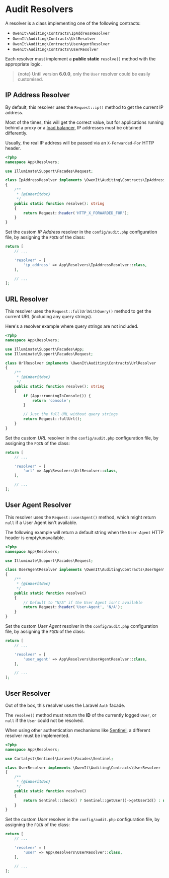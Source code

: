 # Audit Resolvers
A resolver is a class implementing one of the following contracts:
- `OwenIt\Auditing\Contracts\IpAddressResolver`
- `OwenIt\Auditing\Contracts\UrlResolver`
- `OwenIt\Auditing\Contracts\UserAgentResolver`
- `OwenIt\Auditing\Contracts\UserResolver`

Each resolver must implement a **public static** `resolve()` method with the appropriate logic.

> {note} Until version **6.0.0**, only the `User` resolver could be easily customised.

## IP Address Resolver
By default, this resolver uses the `Request::ip()` method to get the current IP address.

Most of the times, this will get the correct value, but for applications running behind a proxy or a [load balancer](https://en.wikipedia.org/wiki/Load_balancing_(computing)), IP addresses must be obtained differently.

Usually, the real IP address will be passed via an `X-Forwarded-For` HTTP header.

```php
<?php
namespace App\Resolvers;

use Illuminate\Support\Facades\Request;

class IpAddressResolver implements \OwenIt\Auditing\Contracts\IpAddressResolver
{
    /**
     * {@inheritdoc}
     */
    public static function resolve(): string
    {
        return Request::header('HTTP_X_FORWARDED_FOR');
    }
}
```

Set the custom _IP Address_ resolver in the `config/audit.php` configuration file, by assigning the `FQCN` of the class:

```php
return [
    // ...

    'resolver' = [
        'ip_address' => App\Resolvers\IpAddressResolver::class,
    ],

    // ...
];
```

## URL Resolver
This resolver uses the `Request::fullUrlWithQuery()` method to get the current URL (including any query strings).

Here's a resolver example where query strings are not included.

```php
<?php
namespace App\Resolvers;

use Illuminate\Support\Facades\App;
use Illuminate\Support\Facades\Request;

class UrlResolver implements \OwenIt\Auditing\Contracts\UrlResolver
{
    /**
     * {@inheritdoc}
     */
    public static function resolve(): string
    {
        if (App::runningInConsole()) {
            return 'console';
        }

        // Just the full URL without query strings
        return Request::fullUrl();
    }
}
```

Set the custom _URL_ resolver in the `config/audit.php` configuration file, by assigning the `FQCN` of the class:

```php
return [
    // ...

    'resolver' = [
        'url' => App\Resolvers\UrlResolver::class,
    ],

    // ...
];
```

## User Agent Resolver
This resolver uses the `Request::userAgent()` method, which might return `null` if a User Agent isn't available.

The following example will return a default string when the `User-Agent` HTTP header is empty/unavailable.

```php
<?php
namespace App\Resolvers;

use Illuminate\Support\Facades\Request;

class UserAgentResolver implements \OwenIt\Auditing\Contracts\UserAgentResolver
{
    /**
     * {@inheritdoc}
     */
    public static function resolve()
    {
        // Default to "N/A" if the User Agent isn't available
        return Request::header('User-Agent', 'N/A');
    }
}
```

Set the custom _User Agent_ resolver in the `config/audit.php` configuration file, by assigning the `FQCN` of the class:

```php
return [
    // ...

    'resolver' = [
        'user_agent' => App\Resolvers\UserAgentResolver::class,
    ],

    // ...
];
```

## User Resolver
Out of the box, this resolver uses the Laravel `Auth` facade.

The `resolve()` method must return the **ID** of the currently logged `User`, or `null` if the `User` could not be resolved.

When using other authentication mechanisms like [Sentinel](https://github.com/cartalyst/sentinel), a different resolver must be implemented.

```php
<?php
namespace App\Resolvers;

use Cartalyst\Sentinel\Laravel\Facades\Sentinel;

class UserResolver implements \OwenIt\Auditing\Contracts\UserResolver
{
    /**
     * {@inheritdoc}
     */
    public static function resolve()
    {
        return Sentinel::check() ? Sentinel::getUser()->getUserId() : null;
    }
}
```

Set the custom _User_ resolver in the `config/audit.php` configuration file, by assigning the `FQCN` of the class:

```php
return [
    // ...

    'resolver' = [
        'user' => App\Resolvers\UserResolver::class,
    ],

    // ...
];
```
